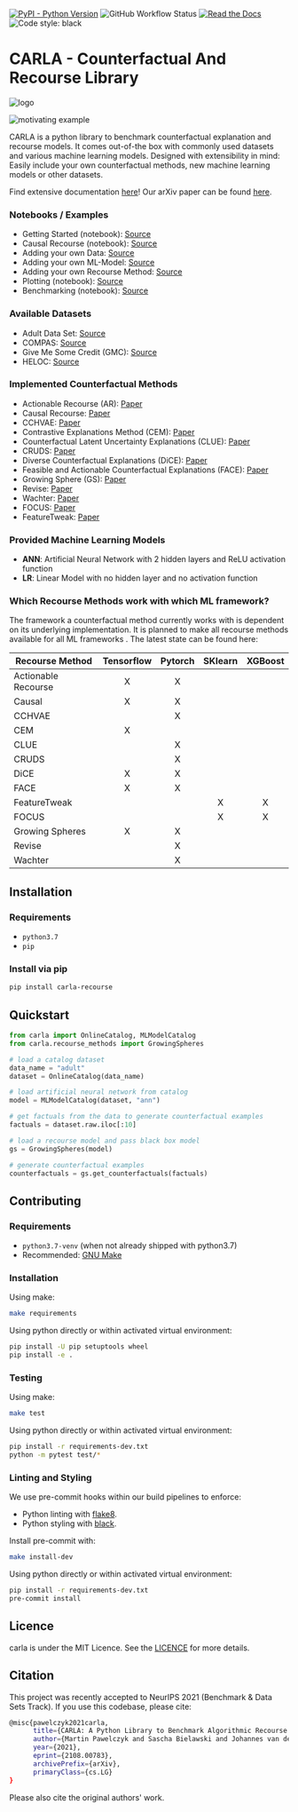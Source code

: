 [![PyPI - Python Version](https://img.shields.io/pypi/pyversions/carla-recourse?style=for-the-badge)](https://pypi.org/project/carla-recourse/) ![GitHub Workflow Status](https://img.shields.io/github/workflow/status/carla-recourse/CARLA/CI?style=for-the-badge) [![Read the Docs](https://img.shields.io/readthedocs/carla-counterfactual-and-recourse-library?style=for-the-badge)](https://carla-counterfactual-and-recourse-library.readthedocs.io/en/latest/?badge=latest) ![Code style: black](https://img.shields.io/badge/code%20style-black-000000.svg?style=for-the-badge)

[//]: # (<img align="left" width="100" height="50" src="https://github.com/carla-recourse/CARLA/blob/chore/update_documentation/images/carla_logo.png?raw=true">)

# CARLA - Counterfactual And Recourse Library

![logo](https://github.com/carla-recourse/CARLA/blob/chore/update_documentation/images/carla_logo.png?raw=true)

![motivating example](https://github.com/carla-recourse/CARLA/blob/chore/update_documentation/images/motivating_cartoon.png?raw=true)

CARLA is a python library to benchmark counterfactual explanation and recourse models. It comes out-of-the box with commonly used datasets and various machine learning models. Designed with extensibility in mind: Easily include your own counterfactual methods, new machine learning models or other datasets.

Find extensive documentation [here](https://carla-counterfactual-and-recourse-library.readthedocs.io/en/latest/)!
Our arXiv paper can be found [here](https://arxiv.org/pdf/2108.00783.pdf).

### Notebooks / Examples

- Getting Started (notebook): [Source](https://carla-counterfactual-and-recourse-library.readthedocs.io/en/latest/notebooks/how_to_use_carla.html)
- Causal Recourse (notebook): [Source](https://carla-counterfactual-and-recourse-library.readthedocs.io/en/latest/notebooks/how_to_use_carla_causal.html)
- Adding your own Data: [Source](https://carla-counterfactual-and-recourse-library.readthedocs.io/en/latest/examples.html#data)
- Adding your own ML-Model: [Source](https://carla-counterfactual-and-recourse-library.readthedocs.io/en/latest/examples.html#black-box-model)
- Adding your own Recourse Method: [Source](https://carla-counterfactual-and-recourse-library.readthedocs.io/en/latest/examples.html#recourse-method)
- Plotting (notebook): [Source](https://carla-counterfactual-and-recourse-library.readthedocs.io/en/feature-plotting/notebooks/plotting_example.html)
- Benchmarking (notebook): [Source](https://carla-counterfactual-and-recourse-library.readthedocs.io/en/latest/notebooks/benchmark_example.html)

### Available Datasets

- Adult Data Set: [Source](https://archive.ics.uci.edu/ml/datasets/adult)
- COMPAS: [Source](https://www.kaggle.com/danofer/compass)
- Give Me Some Credit (GMC): [Source](https://www.kaggle.com/c/GiveMeSomeCredit/data)
- HELOC: [Source](https://community.fico.com/s/explainable-machine-learning-challenge?tabset-158d9=2)

### Implemented Counterfactual Methods

- Actionable Recourse (AR): [Paper](https://arxiv.org/pdf/1809.06514.pdf)
- Causal Recourse: [Paper](https://arxiv.org/abs/2002.06278.pdf)
- CCHVAE: [Paper](https://arxiv.org/pdf/1910.09398.pdf)
- Contrastive Explanations Method (CEM): [Paper](https://arxiv.org/pdf/1802.07623.pdf)
- Counterfactual Latent Uncertainty Explanations (CLUE): [Paper](https://arxiv.org/pdf/2006.06848.pdf)
- CRUDS: [Paper](https://finale.seas.harvard.edu/files/finale/files/cruds-_counterfactual_recourse_using_disentangled_subspaces.pdf)
- Diverse Counterfactual Explanations (DiCE): [Paper](https://arxiv.org/pdf/1905.07697.pdf)
- Feasible and Actionable Counterfactual Explanations (FACE): [Paper](https://arxiv.org/pdf/1909.09369.pdf)
- Growing Sphere (GS): [Paper](https://arxiv.org/pdf/1712.08443.pdf)
- Revise: [Paper](https://arxiv.org/pdf/1907.09615.pdf)
- Wachter: [Paper](https://arxiv.org/ftp/arxiv/papers/1711/1711.00399.pdf)
- FOCUS: [Paper](https://arxiv.org/pdf/1911.12199.pdf)
- FeatureTweak: [Paper](https://arxiv.org/pdf/1706.06691.pdf)

### Provided Machine Learning Models

- **ANN**: Artificial Neural Network with 2 hidden layers and ReLU activation function
- **LR**: Linear Model with no hidden layer and no activation function

### Which Recourse Methods work with which ML framework?
The framework a counterfactual method currently works with is dependent on its underlying implementation.
It is planned to make all recourse methods available for all ML frameworks . The latest state can be found here:

| Recourse Method | Tensorflow | Pytorch | SKlearn | XGBoost |
| --------------- | :--------: | :-----: | :-----: | :-----: |
| Actionable Recourse |      X | X       |         |         |
| Causal |                   X | X       |         |         |
| CCHVAE |                     | X       |         |         |
| CEM |                      X |         |         |         |
| CLUE |                       | X       |         |         |
| CRUDS |                      | X       |         |         |
| DiCE |                     X | X       |         |         |
| FACE |                     X | X       |         |         |
| FeatureTweak |               |         | X       |    X    |
| FOCUS |                      |         | X       |    X    |
| Growing Spheres |          X | X       |         |         |
| Revise |                     | X       |         |         |
| Wachter |                    | X       |         |         |

## Installation

### Requirements

- `python3.7`
- `pip`

### Install via pip

```sh
pip install carla-recourse
```

## Quickstart


```python
from carla import OnlineCatalog, MLModelCatalog
from carla.recourse_methods import GrowingSpheres

# load a catalog dataset
data_name = "adult"
dataset = OnlineCatalog(data_name)

# load artificial neural network from catalog
model = MLModelCatalog(dataset, "ann")

# get factuals from the data to generate counterfactual examples
factuals = dataset.raw.iloc[:10]

# load a recourse model and pass black box model
gs = GrowingSpheres(model)

# generate counterfactual examples
counterfactuals = gs.get_counterfactuals(factuals)
```


## Contributing

### Requirements

- `python3.7-venv` (when not already shipped with python3.7)
- Recommended: [GNU Make](https://www.gnu.org/software/make/)

### Installation

Using make:

```sh
make requirements
```

Using python directly or within activated virtual environment:

```sh
pip install -U pip setuptools wheel
pip install -e .
```

### Testing

Using make:

```sh
make test
```

Using python directly or within activated virtual environment:

```sh
pip install -r requirements-dev.txt
python -m pytest test/*
```

### Linting and Styling

We use pre-commit hooks within our build pipelines to enforce:

- Python linting with [flake8](https://flake8.pycqa.org/en/latest/).
- Python styling with [black](https://github.com/psf/black).

Install pre-commit with:

```sh
make install-dev
```

Using python directly or within activated virtual environment:

```sh
pip install -r requirements-dev.txt
pre-commit install
```

## Licence

carla is under the MIT Licence. See the [LICENCE](github.com/indyfree/carla/blob/master/LICENSE) for more details.

## Citation

This project was recently accepted to NeurIPS 2021 (Benchmark & Data Sets Track).
If you use this codebase, please cite:

```sh
@misc{pawelczyk2021carla,
      title={CARLA: A Python Library to Benchmark Algorithmic Recourse and Counterfactual Explanation Algorithms},
      author={Martin Pawelczyk and Sascha Bielawski and Johannes van den Heuvel and Tobias Richter and Gjergji Kasneci},
      year={2021},
      eprint={2108.00783},
      archivePrefix={arXiv},
      primaryClass={cs.LG}
}
```

Please also cite the original authors' work.
